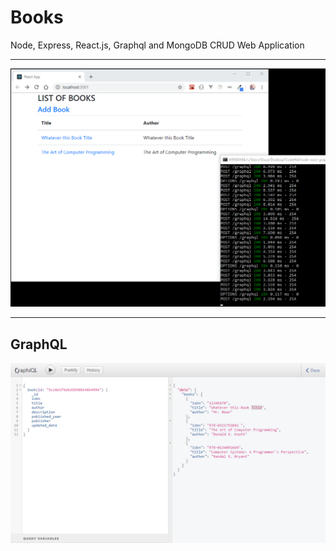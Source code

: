# Books
Node, Express, React.js, Graphql and MongoDB CRUD Web Application
***
![Alt Text](https://github.com/ofuen/books/blob/master/gif/2019-04-24_19-29-14.gif)
***
## GraphQL
![Alt Text](https://github.com/ofuen/books/blob/master/gif/2019-04-24_19-43-41.gif)
